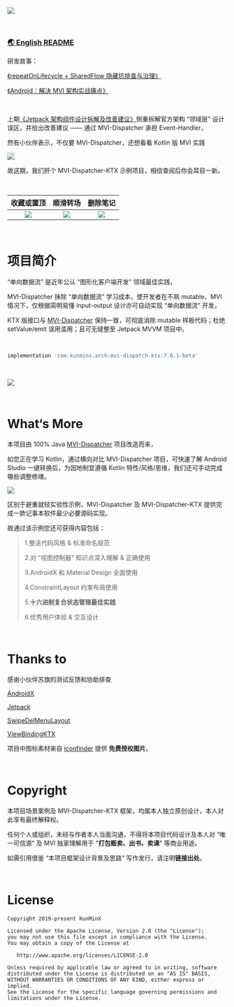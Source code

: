 ![](https://tva1.sinaimg.cn/large/e6c9d24ely1h4afg1dpy8j216q0d7dhr.jpg)

&nbsp;

### [🌏 English README](https://github.com/KunMinX/MVI-Dispatcher-KTX/blob/main/README_EN.md)

研发故事：

[《repeatOnLifecycle + SharedFlow 隐藏坑排查与治理》](https://juejin.cn/post/7121377247105122317)

[《Android：解决 MVI 架构实战痛点》](https://juejin.cn/post/7134594010642907149)

&nbsp;

上期[《Jetpack 架构组件设计拆解及改善建议》](https://juejin.cn/post/7117498113983512589)侧重拆解官方架构 “领域层” 设计误区，并给出改善建议 —— 通过 MVI-Dispatcher 承担 Event-Handler，

然有小伙伴表示，不仅要 MVI-Dispatcher，还想看看 Kotlin 版 MVI 实践

![](https://tva1.sinaimg.cn/large/e6c9d24ely1h48npkl348j214a07gaaq.jpg)

故这期，我们肝个 MVI-Dispatcher-KTX 示例项目，相信查阅后你会耳目一新。

&nbsp;

|                          收藏或置顶                          |                           顺滑转场                           |                           删除笔记                           |
| :----------------------------------------------------------: | :----------------------------------------------------------: | :----------------------------------------------------------: |
| ![](https://tva1.sinaimg.cn/large/e6c9d24ely1h3vup9ck57g20u01o0hbm.gif) | ![](https://tva1.sinaimg.cn/large/e6c9d24ely1h3vupfbex2g20u01o0qv6.gif) | ![](https://tva1.sinaimg.cn/large/e6c9d24ely1h3vuplwiuqg20u01o0x2t.gif) |

&nbsp;

# 项目简介

“单向数据流” 是近年公认 “图形化客户端开发” 领域最佳实践，

MVI-Dispatcher 抹除 “单向数据流” 学习成本，使开发者在不熟 mutable、MVI 情况下，仅根据简明易懂 input-output 设计亦可自动实现 “单向数据流” 开发，

KTX 版接口与 [MVI-Dispatcher](https://github.com/KunMinX/MVI-Dispatcher) 保持一致，可彻底消除 mutable 样板代码；杜绝 setValue/emit 误用滥用；且可无缝整至 Jetpack MVVM 项目中。

&nbsp;

```Groovy
implementation 'com.kunminx.arch:mvi-dispatch-ktx:7.0.1-beta'
```

&nbsp;

![](https://tva1.sinaimg.cn/large/e6c9d24ely1h4akmzol7pj217z0r8afc.jpg)

&nbsp;

# What‘s More

本项目由 100% Java [MVI-Dispatcher](https://github.com/KunMinX/MVI-Dispatcher) 项目改造而来，

如您正在学习 Kotlin，通过横向对比 MVI-Dispatcher 项目，可快速了解 Android Studio 一键转换后，为因地制宜遵循 Kotlin 特性/风格/思维，我们还可手动完成哪些调整修缮。

![](https://tva1.sinaimg.cn/large/e6c9d24ely1h48o423017j210i0u0djm.jpg)

区别于避重就轻实验性示例，MVI-Dispatcher 及 MVI-Dispatcher-KTX 提供完成一款记事本软件最少必要源码实现。

故通过该示例您还可获得内容包括：

> 1.整洁代码风格 & 标准命名规范
>
> 2.对 “视图控制器” 知识点深入理解 & 正确使用
>
> 3.AndroidX 和 Material Design 全面使用
>
> 4.ConstraintLayout 约束布局使用
>
> 5.**十六进制复合状态管理最佳实践**
>
> 6.优秀用户体验 & 交互设计

&nbsp;

# Thanks to

感谢小伙伴苏旗的测试反馈和协助排查

[AndroidX](https://developer.android.google.cn/jetpack/androidx)

[Jetpack](https://developer.android.google.cn/jetpack/)

[SwipeDelMenuLayout](https://github.com/mcxtzhang/SwipeDelMenuLayout)

[ViewBindingKTX](https://github.com/DylanCaiCoding/ViewBindingKTX)

项目中图标素材来自 [iconfinder](https://www.iconfinder.com/) 提供 **免费授权图片**。

&nbsp;

# Copyright

本项目场景案例及 MVI-Dispatcher-KTX 框架，均属本人独立原创设计，本人对此享有最终解释权。

任何个人或组织，未经与作者本人当面沟通，不得将本项目代码设计及本人对 “唯一可信源” 及 MVI 独家理解用于 "**打包贩卖、出书、卖课**" 等商业用途。

如需引用借鉴 “本项目框架设计背景及思路” 写作发行，请注明**链接出处**。

&nbsp;

# License

```
Copyright 2019-present KunMinX

Licensed under the Apache License, Version 2.0 (the "License");
you may not use this file except in compliance with the License.
You may obtain a copy of the License at

   http://www.apache.org/licenses/LICENSE-2.0

Unless required by applicable law or agreed to in writing, software
distributed under the License is distributed on an "AS IS" BASIS,
WITHOUT WARRANTIES OR CONDITIONS OF ANY KIND, either express or implied.
See the License for the specific language governing permissions and
limitations under the License.
```

